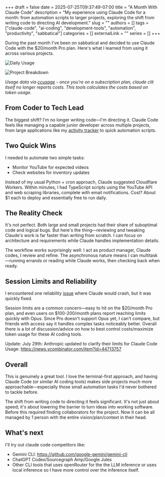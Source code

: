 +++
draft = false
date = 2025-07-25T09:37:49-07:00
title = "A Month With Claude Code"
description = "My experience using Claude Code for a month: from automation scripts to larger projects, exploring the shift from writing code to directing AI development."
slug = ""
authors = []
tags = ["claude-code", "ai-coding", "development-tools", "automation", "productivity", "sabbatical"]
categories = []
externalLink = ""
series = []
+++

During the past month I've been on sabbatical and decided to use Claude Code with the $20/month Pro plan. Here's what I learned from using it across various projects.

![Daily Usage](/ccusage-daily.png)

![Project Breakdown](/ccusage-projects.png)

*Usage data via [ccusage](https://github.com/ryoppippi/ccusage) - once you're on a subscription plan, claude clit itself no longer reports costs. This tools calculates the costs based on token usage.*

## From Coder to Tech Lead

The biggest shift? I'm no longer writing code—I'm directing it. Claude Code feels like managing a capable junior developer across multiple projects, from large applications like my [activity tracker](https://github.com/PureSin/activity-tracker) to quick automation scripts.

## Two Quick Wins

I needed to automate two simple tasks:
- Monitor YouTube for expected videos
- Check websites for inventory updates

Instead of my usual Python + cron approach, Claude suggested Cloudflare Workers. Within minutes, I had TypeScript scripts using the YouTube API and web scraping libraries, complete with email notifications. Cost? About $1 each to deploy and essentially free to run daily.

## The Reality Check

It's not perfect. Both large and small projects had their share of suboptimal code and logical bugs. But here's the thing—reviewing and tweaking Claude's work is far faster than writing from scratch. I can focus on architecture and requirements while Claude handles implementation details.

The workflow works surprisingly well: I act as product manager, Claude codes, I review and refine. The asynchronous nature means I can multitask—running errands or reading while Claude works, then checking back when ready.

## Session Limits and Reliability

I encountered one reliability [issue](https://github.com/anthropics/claude-code/issues/3891) where Claude would crash, but it was quickly fixed.

Session limits are a common concern—easy to hit on the $20/month Pro plan, and even users on $100-200/month plans report reaching limits quickly with Opus. Since Pro doesn't support Opus yet, I can't compare, but friends with access say it handles complex tasks noticeably better. Overall there is a lot of discussion/advice on how to best control costs/maximize token usage for these AI coding tools.

Update: July 29th: Anthropic updated to clarify their limits for Claude Code Usage: https://news.ycombinator.com/item?id=44713757

## Overall

This is genuinely a great tool. I love the terminal-first approach, and having Claude Code (or similar AI coding tools) makes side projects much more approachable—especially those small automation tasks I'd never bothered to tackle before.

The shift from writing code to directing it feels significant. It's not just about speed; it's about lowering the barrier to turn ideas into working software. Before this required finding collaborators for the project. Now it can be all managed by 1 person with the entire vision/plan/context in their head. 

## What's next

I'll try out claude code competitors like:

- Gemini CLI: https://github.com/google-gemini/gemini-cli
- ChatGPT Codex/Sourcegraph Amp/Google Jules
- Other CLI tools that uses openRouter for the the LLM inference or uses local inference so I have more control over the inference itself. 
